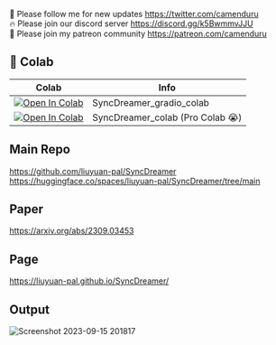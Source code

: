 🐣 Please follow me for new updates https://twitter.com/camenduru <br />
🔥 Please join our discord server https://discord.gg/k5BwmmvJJU <br />
🥳 Please join my patreon community https://patreon.com/camenduru <br />

## 🦒 Colab

| Colab | Info
| --- | --- |
[![Open In Colab](https://colab.research.google.com/assets/colab-badge.svg)](https://colab.research.google.com/github/camenduru/SyncDreamer-colab/blob/main/SyncDreamer_gradio_colab.ipynb) | SyncDreamer_gradio_colab
[![Open In Colab](https://colab.research.google.com/assets/colab-badge.svg)](https://colab.research.google.com/github/camenduru/SyncDreamer-colab/blob/main/SyncDreamer_colab.ipynb) | SyncDreamer_colab (Pro Colab 😭)

## Main Repo
https://github.com/liuyuan-pal/SyncDreamer <br />
https://huggingface.co/spaces/liuyuan-pal/SyncDreamer/tree/main <br />

## Paper
https://arxiv.org/abs/2309.03453

## Page
https://liuyuan-pal.github.io/SyncDreamer/

## Output

![Screenshot 2023-09-15 201817](https://github.com/camenduru/SyncDreamer-colab/assets/54370274/da82454e-63f1-4b6e-8632-bc010bc9c05e)
